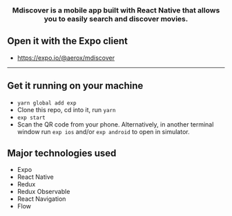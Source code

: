 <h3 align="center">
  Mdiscover is a mobile app built with React Native that allows you to easily search and discover movies.
</h3>

## Open it with the Expo client
* https://expo.io/@aerox/mdiscover

---
## Get it running on your machine
* `yarn global add exp`
* Clone this repo, cd into it, run `yarn`
* `exp start`
* Scan the QR code from your phone. Alternatively, in another terminal window run `exp ios` and/or `exp android` to open in simulator.

## Major technologies used
* Expo
* React Native
* Redux
* Redux Observable
* React Navigation
* Flow